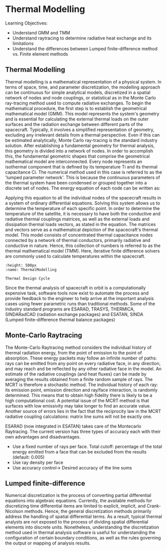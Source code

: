 # Thermal Modelling

Learning Objectives:
- Understand GMM and TMM
- Understand raytracing to determine radiative heat exchange and its limitations
- Understand the differences between Lumped finite-difference method vs. Finite element methods

## Thermal Modelling
Thermal modelling is a mathematical representation of a physical system. In terms of space, time, and parameter discretization, the modelling approach can be continuous for simple analytical models, discretized in a spatial network of nodes and node couplings, or statistical as in the Monte Carlo ray-tracing method used to compute radiative exchanges. 
To begin the mathematical procedure, the first step is to establish the geometrical mathematical model (GMM). 
This model represents the system's geometry and is essential for calculating the external thermal loads on the outer surfaces and the radiation exchange between different parts of the spacecraft. Typically, it involves a simplified representation of geometry, excluding any irrelevant details from a thermal perspective. Even if this can be estimated analytically, Monte Carlo ray-tracing is the standard industry solution.
After establishing a fundamental geometry for thermal analysis, this geometry is divided into a network of nodes. 
In order to accomplish this, the fundamental geometric shapes that comprise the geometrical mathematical model are interconnected. 
Every node represents an isothermal component that is defined by its temperature Ti and its thermal capacitance Ci. 
The numerical method used in this case is referred to as the 'lumped parameter network'. This is because the continuous parameters of the thermal system have been condensed or grouped together into a discrete set of nodes. The energy equation of each node can be written as: 


Applying this equation to all the individual nodes of the spacecraft results in a system of ordinary differential equations. 
Solving this system allows us to determine the temperature of each specific point. 
In order to determine the temperature of the satellite, it is necessary to have both the conductive and radiative thermal couplings matrices, as well as the external loads and dissipation thermal loads vectors, as stated in the equation. 
The matrices and vectors serve as a mathematical depiction of the spacecraft's thermal model. This model consists of concentrated thermal capacitance nodes connected by a network of thermal conductors, primarily radiative and conductive in nature. Hence, this collection of numbers is referred to as the thermal mathematical model (TMM). 
Here, iterative finite difference solvers are commonly used to calculate temperatures within the spacecraft. 

```{figure} images/ThermalModelling.png
:height: 500px
:name: ThermalModelling

Thermal Design Cycle
```
Since the thermal analysis of spacecraft in orbit is a computationally expensive task, software tools now exist to automate the process and provide feedback to the engineer to help arrive at the important analysis cases using fewer parametric runs than traditional methods. 
Some of the industry standard programs are ESARAD, TRASYS, THERMICA, SINDARadCAD (radiation exchange packages) and ESATAN, SINDA (Lumped finite-difference thermal balance packages)

## Monte-Carlo Raytracing 
The Monte-Carlo Raytracing method considers the individual history of thermal radiation energy, from the point of emission to the point of absorption. 
These energy packets may follow an infinite number of paths: rays can be emitted from any point on every radiative face, in any direction, and may reach and be reflected by any other radiative face in the model. An estimate of the radiative couplings (and heat fluxes) can be made by averaging the results obtained from a finite random sample of rays.
The MCRT is therefore a stochastic method. The individual history of each ray: its emission point, emission direction and ray/face interaction, is randomly determined. This means that to obtain high fidelity there is likely to be a high computational cost. 
A potential issue of the MCRT method is that surfaces with low emissivity may take longer to find an accurate value. Another source of errors lies in the fact that the reciprocity law in the MCRT
radiative coupling calculations: matrix line sums will not be exactly one. 

ESARAD (now integrated in ESATAN) takes care of the Montecarlo Raytracing. The current version has three types of accuracy each with their own advantages and disadvantages. 
- Use a fixed number of rays per face. Total cutoff: percentage of the total energy emitted from a face that can be excluded from the results (default: 0.005)
- Use ray density per face
- Use accuracy control→ Desired accuracy of the line sums
 
 ## Lumped finite-difference
 
 Numerical discretization is the process of converting partial differential equations into algebraic equations. Currently, the available methods for discretizing time differential items are limited to explicit, implicit, and Crank-Nicolson methods. 
 Hence, the general discretization methods primarily address the handling of spatial differential terms. As a result, typical thermal analysts are not exposed to the process of dividing spatial differential elements into discrete units. 
 Nonetheless, understanding the discretization method used in thermal analysis software is useful for understanding the configuration of certain boundary conditions, as well as the rules governing the output or mapping of analysis results.